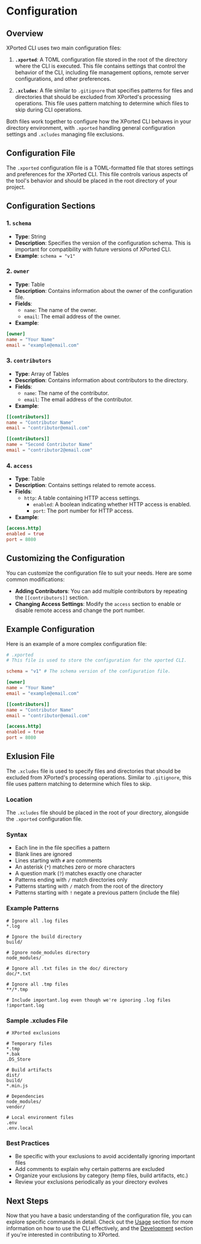 # Configuration

## Overview
XPorted CLI uses two main configuration files:

1. **`.xported`**: A TOML configuration file stored in the root of the directory where the CLI is executed. This file contains settings that control the behavior of the CLI, including file management options, remote server configurations, and other preferences.

2. **`.xcludes`**: A file similar to `.gitignore` that specifies patterns for files and directories that should be excluded from XPorted's processing operations. This file uses pattern matching to determine which files to skip during CLI operations.

Both files work together to configure how the XPorted CLI behaves in your directory environment, with `.xported` handling general configuration settings and `.xcludes` managing file exclusions.

## Configuration File
The `.xported` configuration file is a TOML-formatted file that stores settings and preferences for the XPorted CLI. This file controls various aspects of the tool's behavior and should be placed in the root directory of your project.

## Configuration Sections
### 1. `schema`
- **Type**: String
- **Description**: Specifies the version of the configuration schema. This is important for compatibility with future versions of XPorted CLI.
- **Example**: `schema = "v1"`
### 2. `owner`
- **Type**: Table
- **Description**: Contains information about the owner of the configuration file.
- **Fields**:
  - `name`: The name of the owner.
  - `email`: The email address of the owner.
- **Example**:
```toml
[owner]
name = "Your Name"
email = "example@email.com"
```
### 3. `contributors`
- **Type**: Array of Tables
- **Description**: Contains information about contributors to the directory.
- **Fields**:
  - `name`: The name of the contributor.
  - `email`: The email address of the contributor.
- **Example**:
```toml
[[contributors]]
name = "Contributor Name"
email = "contributor@email.com"

[[contributors]]
name = "Second Contributor Name"
email = "contributor2@email.com"
```
### 4. `access`
- **Type**: Table
- **Description**: Contains settings related to remote access.
- **Fields**:
  - `http`: A table containing HTTP access settings.
	- `enabled`: A boolean indicating whether HTTP access is enabled.
	- `port`: The port number for HTTP access.
- **Example**:
```toml
[access.http]
enabled = true
port = 8080
```

## Customizing the Configuration
You can customize the configuration file to suit your needs. Here are some common modifications:
- **Adding Contributors**: You can add multiple contributors by repeating the `[[contributors]]` section.
- **Changing Access Settings**: Modify the `access` section to enable or disable remote access and change the port number.

## Example Configuration
Here is an example of a more complex configuration file:
```toml
# .xported
# This file is used to store the configuration for the xported CLI.

schema = "v1" # The schema version of the configuration file.

[owner]
name = "Your Name"
email = "example@email.com"

[[contributors]]
name = "Contributor Name"
email = "contributor@email.com"

[access.http]
enabled = true
port = 8080
```

## Exlusion File
The `.xcludes` file is used to specify files and directories that should be excluded from XPorted's processing operations. Similar to `.gitignore`, this file uses pattern matching to determine which files to skip.

### Location
The `.xcludes` file should be placed in the root of your directory, alongside the `.xported` configuration file.

### Syntax
- Each line in the file specifies a pattern
- Blank lines are ignored
- Lines starting with `#` are comments
- An asterisk (`*`) matches zero or more characters
- A question mark (`?`) matches exactly one character
- Patterns ending with `/` match directories only
- Patterns starting with `/` match from the root of the directory
- Patterns starting with `!` negate a previous pattern (include the file)

### Example Patterns
```
# Ignore all .log files
*.log

# Ignore the build directory
build/

# Ignore node_modules directory
node_modules/

# Ignore all .txt files in the doc/ directory
doc/*.txt

# Ignore all .tmp files
**/*.tmp

# Include important.log even though we're ignoring .log files
!important.log
```

### Sample .xcludes File
```
# XPorted exclusions

# Temporary files
*.tmp
*.bak
.DS_Store

# Build artifacts
dist/
build/
*.min.js

# Dependencies
node_modules/
vendor/

# Local environment files
.env
.env.local
```

### Best Practices
- Be specific with your exclusions to avoid accidentally ignoring important files
- Add comments to explain why certain patterns are excluded
- Organize your exclusions by category (temp files, build artifacts, etc.)
- Review your exclusions periodically as your directory evolves

## Next Steps
Now that you have a basic understanding of the configuration file, you can explore specific commands in detail. Check out the [Usage](usage.md) section for more information on how to use the CLI effectively, and the [Development](development.md) section if you're interested in contributing to XPorted.